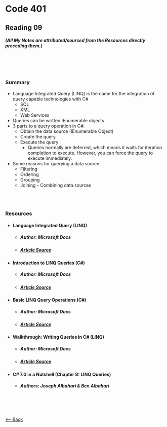 # Code 401
## Reading 09
##### (All My Notes are attributed/sourced from the Resources directly preceding them.)

<br>
<br>
<br>

### Summary
* Language Integrated Query (LINQ) is the name for the integration of query capable technologies with C#
  * SQL
  * XML
  * Web Services
* Queries can be written IEnumerable objects
* 3 parts to a query operation in C#:
  * Obtain the data source (IEnumerable Object)
  * Create the query
  * Execute the query
    * Queries normally are deferred, which means it waits for iteration completion to execute.  However, you can force the query to execute immediately.
* Some reasons for querying a data source:
  * Filtering
  * Ordering
  * Grouping
  * Joining - Combining data sources

<br>
<br>

### Resources
* #### __Language Integrated Query (LINQ)__
  * ##### Author:  Microsoft Docs
  * ##### [Article Source](https://docs.microsoft.com/en-us/dotnet/csharp/programming-guide/concepts/linq/)
* #### __Introduction to LINQ Queries (C#)__
  * ##### Author:  Microsoft Docs
  * ##### [Article Source](https://docs.microsoft.com/en-us/dotnet/csharp/programming-guide/concepts/linq/introduction-to-linq-queries)
* #### __Basic LINQ Query Operations (C#)__
  * ##### Author:  Microsoft Docs
  * ##### [Article Source](https://docs.microsoft.com/en-us/dotnet/csharp/programming-guide/concepts/linq/basic-linq-query-operations)
* #### __Walkthrough: Writing Queries in C# (LINQ)__
  * ##### Author:  Microsoft Docs
  * ##### [Article Source](https://docs.microsoft.com/en-us/dotnet/csharp/programming-guide/concepts/linq/walkthrough-writing-queries-linq)
* #### __C# 7.0 in a Nutshell (Chapter 8: LINQ Queries)__
  * ##### Authors:  Joseph Albahari & Ben Albahari

<br>
<br>
<br>

[<-- Back](../README.md)
